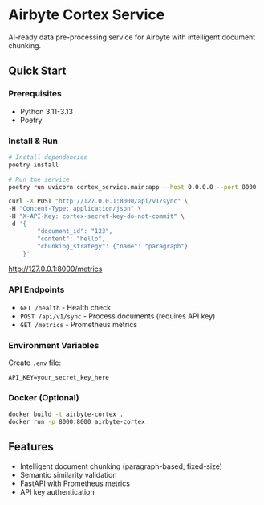 # Airbyte Cortex Service

AI-ready data pre-processing service for Airbyte with intelligent document chunking.

## Quick Start

### Prerequisites
- Python 3.11-3.13
- Poetry

### Install & Run

```bash
# Install dependencies
poetry install

# Run the service
poetry run uvicorn cortex_service.main:app --host 0.0.0.0 --port 8000

curl -X POST "http://127.0.0.1:8000/api/v1/sync" \
-H "Content-Type: application/json" \
-H "X-API-Key: cortex-secret-key-do-not-commit" \
-d '{
        "document_id": "123", 
        "content": "hello", 
        "chunking_strategy": {"name": "paragraph"}
    }'
```
http://127.0.0.1:8000/metrics

### API Endpoints

- `GET /health` - Health check
- `POST /api/v1/sync` - Process documents (requires API key)
- `GET /metrics` - Prometheus metrics

### Environment Variables

Create `.env` file:
```env
API_KEY=your_secret_key_here
```

### Docker (Optional)

```bash
docker build -t airbyte-cortex .
docker run -p 8000:8000 airbyte-cortex
```

## Features

- Intelligent document chunking (paragraph-based, fixed-size)
- Semantic similarity validation
- FastAPI with Prometheus metrics
- API key authentication
